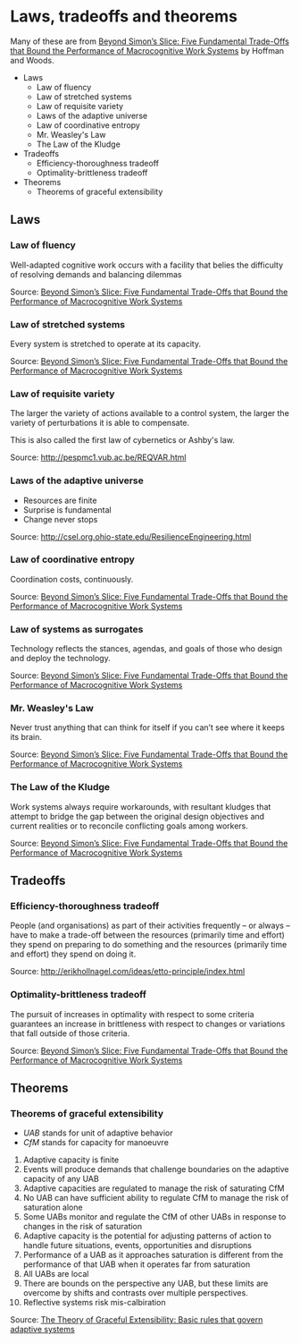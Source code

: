 # Laws, tradeoffs and theorems

Many of these are from [Beyond Simon’s Slice: Five Fundamental Trade-Offs that Bound the Performance of Macrocognitive Work Systems]
by Hoffman and Woods.

[Beyond Simon’s Slice: Five Fundamental Trade-Offs that Bound the Performance of Macrocognitive Work Systems]: https://cmapsinternal.ihmc.us/rid=1K2MHS0D4-1ZT3XRF-HPX/46.%2520Simon's%2520Slice.pdf

* Laws
  - Law of fluency
  - Law of stretched systems
  - Law of requisite variety
  - Laws of the adaptive universe
  - Law of coordinative entropy
  - Mr. Weasley's Law
  - The Law of the Kludge
* Tradeoffs
  - Efficiency-thoroughness tradeoff
  - Optimality-brittleness tradeoff
* Theorems
   - Theorems of graceful extensibility

## Laws

### Law of fluency

Well-adapted cognitive work occurs with a facility that belies the difficulty
of resolving demands and balancing dilemmas

Source: [Beyond Simon’s Slice: Five Fundamental Trade-Offs that Bound the Performance of Macrocognitive Work Systems]

### Law of stretched systems

Every system is stretched to operate at its capacity. 

Source: [Beyond Simon’s Slice: Five Fundamental Trade-Offs that Bound the Performance of Macrocognitive Work Systems]

### Law of requisite variety

The larger the variety of actions available to a control system, the larger the
variety of perturbations it is able to compensate.

This is also called the first law of cybernetics or Ashby's law.

Source: <http://pespmc1.vub.ac.be/REQVAR.html>

### Laws of the adaptive universe

* Resources are finite
* Surprise is fundamental
* Change never stops

Source: <http://csel.org.ohio-state.edu/ResilienceEngineering.html>

### Law of coordinative entropy

Coordination costs, continuously. 

Source: [Beyond Simon’s Slice: Five Fundamental Trade-Offs that Bound the Performance of Macrocognitive Work Systems]

### Law of systems as surrogates

Technology reflects the stances, agendas, and goals of those who design and deploy the technology. 

Source: [Beyond Simon’s Slice: Five Fundamental Trade-Offs that Bound the Performance of Macrocognitive Work Systems]

### Mr. Weasley's Law

Never trust anything that can think for itself if you can’t see where it keeps its brain.

Source: [Beyond Simon’s Slice: Five Fundamental Trade-Offs that Bound the Performance of Macrocognitive Work Systems]

### The Law of the Kludge

Work systems always require workarounds, with resultant kludges that attempt
to bridge the gap between the original design objectives and current realities
or to reconcile conflicting goals among workers. 

Source: [Beyond Simon’s Slice: Five Fundamental Trade-Offs that Bound the Performance of Macrocognitive Work Systems]

## Tradeoffs

### Efficiency-thoroughness tradeoff

People (and organisations) as part of their activities frequently – or always –
have to make a trade-off between the resources (primarily time and effort) they
spend on preparing to do something and the resources (primarily time and
effort) they spend on doing it. 

Source: <http://erikhollnagel.com/ideas/etto-principle/index.html>

### Optimality-brittleness tradeoff

The pursuit of increases in optimality with respect to some criteria 
guarantees an increase in brittleness with respect to changes or variations
that fall outside of those criteria.

Source: [Beyond Simon’s Slice: Five Fundamental Trade-Offs that Bound the Performance of Macrocognitive Work Systems]

## Theorems

### Theorems of graceful extensibility

* *UAB* stands for unit of adaptive behavior
* *CfM* stands for capacity for manoeuvre

1. Adaptive capacity is finite
2. Events will produce demands that challenge boundaries on the adaptive
   capacity of any UAB
3. Adaptive capacities are regulated to manage the risk of saturating CfM
4. No UAB can have sufficient ability to regulate CfM to manage the risk of saturation alone
5. Some UABs monitor and regulate the CfM of other UABs in response to changes
   in the risk of saturation
6. Adaptive capacity is the potential for adjusting patterns of action to
   handle future situations, events, opportunities and disruptions
7. Performance of a UAB as it approaches saturation is different from the
   performance of that UAB when it operates far from saturation
8. All UABs are local
9. There are bounds on the perspective any UAB, but these limits are overcome
   by shifts and contrasts over multiple perspectives.
10. Reflective systems risk mis-calbiration

Source: [The Theory of Graceful Extensibility: Basic rules that govern adaptive systems](https://www.researchgate.net/publication/327427067_The_Theory_of_Graceful_Extensibility_Basic_rules_that_govern_adaptive_systems)
